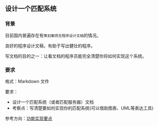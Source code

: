 ## 设计一个匹配系统

### 背景

目前国内普遍存在有`策划案而无程序设计文稿`的情况。

良好的程序设计文稿，有助于写出健壮的程序。

写文档的目的之一：让看文档的程序员能完全清楚你将如何实现这个系统。


### 要求

格式：Markdown 文件

要求：

  - 设计一个匹配系统（或者匹配服务器）文档
  - 考察点：写清楚要如何实现你的匹配系统(可以借助图表、UML等表达工具)

参考方向：[功能实现要点](5.杂谈：功能实现要点.md)
